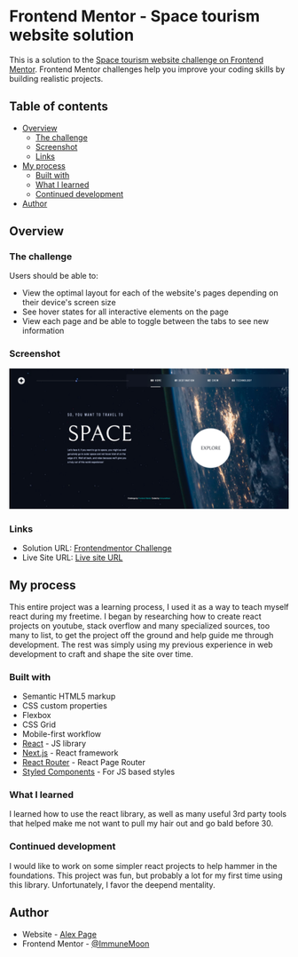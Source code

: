 # Frontend Mentor - Space tourism website solution

This is a solution to the [Space tourism website challenge on Frontend Mentor](https://www.frontendmentor.io/challenges/space-tourism-multipage-website-gRWj1URZ3). Frontend Mentor challenges help you improve your coding skills by building realistic projects.

## Table of contents

- [Overview](#overview)
  - [The challenge](#the-challenge)
  - [Screenshot](#screenshot)
  - [Links](#links)
- [My process](#my-process)
  - [Built with](#built-with)
  - [What I learned](#what-i-learned)
  - [Continued development](#continued-development)
- [Author](#author)

## Overview

### The challenge

Users should be able to:

- View the optimal layout for each of the website's pages depending on their device's screen size
- See hover states for all interactive elements on the page
- View each page and be able to toggle between the tabs to see new information

### Screenshot

![](./Screenshot.png)

### Links

- Solution URL: [Frontendmentor Challenge](https://www.frontendmentor.io/solutions/responsive-multipage-space-tourism-site-wreact-tpsOReMBvy)
- Live Site URL: [Live site URL](https://immunemoon.github.io/space-tourism-website/)

## My process

This entire project was a learning process, I used it as a way to teach myself react during my freetime. I began by researching how to create react projects on youtube, stack overflow and many specialized sources, too many to list, to get the project off the ground and help guide me through development. The rest was simply using my previous experience in web development to craft and shape the site over time.

### Built with

- Semantic HTML5 markup
- CSS custom properties
- Flexbox
- CSS Grid
- Mobile-first workflow
- [React](https://reactjs.org/) - JS library
- [Next.js](https://nextjs.org/) - React framework
- [React Router](https://reactrouter.com/en/main) - React Page Router
- [Styled Components](https://styled-components.com/) - For JS based styles

### What I learned

I learned how to use the react library, as well as many useful 3rd party tools that helped make me not want to pull my hair out and go bald before 30.

### Continued development

I would like to work on some simpler react projects to help hammer in the foundations. This project was fun, but probably a lot for my first time using this library. Unfortunately, I favor the deepend mentality.

## Author

- Website - [Alex Page](https://immunemoon.github.io/Portfolio/)
- Frontend Mentor - [@ImmuneMoon](https://www.frontendmentor.io/profile/ImmuneMoon)